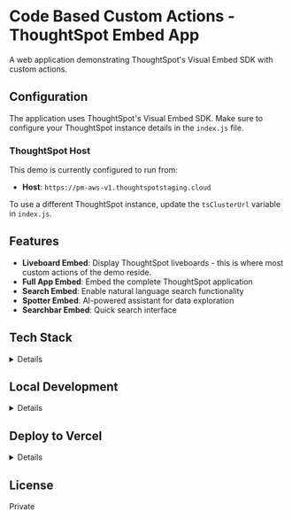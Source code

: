 # Code Based Custom Actions - ThoughtSpot Embed App

A web application demonstrating ThoughtSpot's Visual Embed SDK with custom actions.

## Configuration

The application uses ThoughtSpot's Visual Embed SDK. Make sure to configure your ThoughtSpot instance details in the `index.js` file.

### ThoughtSpot Host

This demo is currently configured to run from:
- **Host**: `https://pm-aws-v1.thoughtspotstaging.cloud`

To use a different ThoughtSpot instance, update the `tsClusterUrl` variable in `index.js`.

## Features

- **Liveboard Embed**: Display ThoughtSpot liveboards - this is where most custom actions of the demo reside.
- **Full App Embed**: Embed the complete ThoughtSpot application
- **Search Embed**: Enable natural language search functionality
- **Spotter Embed**: AI-powered assistant for data exploration
- **Searchbar Embed**: Quick search interface

## Tech Stack
<details>
- Vanilla JavaScript (ES6 Modules)
- ThoughtSpot Visual Embed SDK v1.42.0
- HTML5 & CSS3
</details>

## Local Development
<details>

### Prerequisites

Before you begin, make sure you have the following installed on your computer:
- **Node.js** (version 14 or higher) - [Download here](https://nodejs.org/)
- **Git** - [Download here](https://git-scm.com/downloads)

To verify they're installed, open your terminal and run:
```bash
node --version
npm --version
git --version
```

### Step-by-Step Setup

1. **Clone the repository**
   
   Open your terminal and run:
   ```bash
   git clone https://github.com/nrentz-ts/cbca.git
   ```

2. **Navigate to the project folder**
   
   ```bash
   cd cbca
   ```

3. **Install dependencies**
   
   This will download all the required packages:
   ```bash
   npm install
   ```

4. **Run the development server**
   
   ```bash
   npm run dev
   ```

5. **Open the application**
   
   Open your web browser and go to:
   ```
   http://localhost:3000
   ```

That's it! The application should now be running locally on your machine.

### Stopping the Server

To stop the development server, press `Ctrl + C` in your terminal.
</details>

## Deploy to Vercel
<details>

### Option 1: Deploy via Vercel CLI

```bash
# Install Vercel CLI
npm i -g vercel

# Deploy
vercel
```

### Option 2: Deploy via Vercel Dashboard

1. Go to [vercel.com](https://vercel.com)
2. Sign in with your GitHub account
3. Click "New Project"
4. Import your GitHub repository: `https://github.com/nrentz-ts/cbca`
5. Click "Deploy"

Vercel will automatically detect this as a static site and deploy it.

## Project Structure

```
├── index.html          # Main HTML file
├── index.js            # Main JavaScript logic
├── script.js           # Additional scripts
├── actions.js          # Custom actions logic
├── style.css           # Styles
├── package.json        # Dependencies
└── vercel.json         # Vercel configuration
```
</details>

## License

Private

